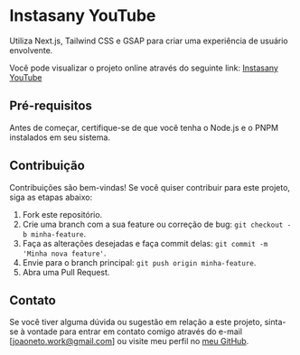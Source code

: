 # Instasany YouTube

Utiliza Next.js, Tailwind CSS e GSAP para criar uma experiência de usuário envolvente.

Você pode visualizar o projeto online através do seguinte link: [Instasany YouTube](https://instasany-joao.vercel.app/)

## Pré-requisitos

Antes de começar, certifique-se de que você tenha o Node.js e o PNPM instalados em seu sistema.

## Contribuição

Contribuições são bem-vindas! Se você quiser contribuir para este projeto, siga as etapas abaixo:

1. Fork este repositório.
2. Crie uma branch com a sua feature ou correção de bug: `git checkout -b minha-feature`.
3. Faça as alterações desejadas e faça commit delas: `git commit -m 'Minha nova feature'`.
4. Envie para o branch principal: `git push origin minha-feature`.
5. Abra uma Pull Request.

## Contato

Se você tiver alguma dúvida ou sugestão em relação a este projeto, sinta-se à vontade para entrar em contato comigo através do e-mail [joaoneto.work@gmail.com] ou visite meu perfil no [meu GitHub](https://github.com/joaonetogit).

